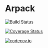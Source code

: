 # Arpack

[![Build Status](https://travis-ci.org/ViralBShah/Arpack.jl.svg?branch=master)](https://travis-ci.org/ViralBShah/Arpack.jl)

[![Coverage Status](https://coveralls.io/repos/ViralBShah/Arpack.jl/badge.svg?branch=master&service=github)](https://coveralls.io/github/ViralBShah/Arpack.jl?branch=master)

[![codecov.io](http://codecov.io/github/ViralBShah/Arpack.jl/coverage.svg?branch=master)](http://codecov.io/github/ViralBShah/Arpack.jl?branch=master)

